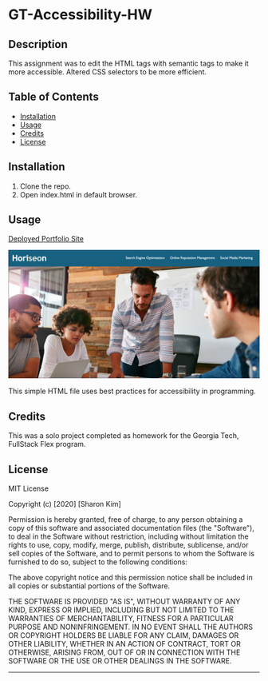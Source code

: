 # GT-Accessibility-HW

## Description
This assignment was to edit the HTML tags with semantic tags to make it more accessible. Altered CSS selectors to be more efficient.
## Table of Contents

* [Installation](#installation)
* [Usage](#usage)
* [Credits](#credits)
* [License](#license)

## Installation

1. Clone the repo.
2. Open index.html in default browser.


## Usage 
[Deployed Portfolio Site](https://sharonkim09.github.io/gt-accessibility-html/)

![Home](./assets/images/title-page.png)


This simple HTML file uses best practices for accessibility in programming.



## Credits

This was a solo project completed as homework for the Georgia Tech, FullStack Flex program.



##  License
MIT License

Copyright (c) [2020] [Sharon Kim]

Permission is hereby granted, free of charge, to any person obtaining a copy
of this software and associated documentation files (the "Software"), to deal
in the Software without restriction, including without limitation the rights
to use, copy, modify, merge, publish, distribute, sublicense, and/or sell
copies of the Software, and to permit persons to whom the Software is
furnished to do so, subject to the following conditions:

The above copyright notice and this permission notice shall be included in all
copies or substantial portions of the Software.

THE SOFTWARE IS PROVIDED "AS IS", WITHOUT WARRANTY OF ANY KIND, EXPRESS OR
IMPLIED, INCLUDING BUT NOT LIMITED TO THE WARRANTIES OF MERCHANTABILITY,
FITNESS FOR A PARTICULAR PURPOSE AND NONINFRINGEMENT. IN NO EVENT SHALL THE
AUTHORS OR COPYRIGHT HOLDERS BE LIABLE FOR ANY CLAIM, DAMAGES OR OTHER
LIABILITY, WHETHER IN AN ACTION OF CONTRACT, TORT OR OTHERWISE, ARISING FROM,
OUT OF OR IN CONNECTION WITH THE SOFTWARE OR THE USE OR OTHER DEALINGS IN THE
SOFTWARE.


---



